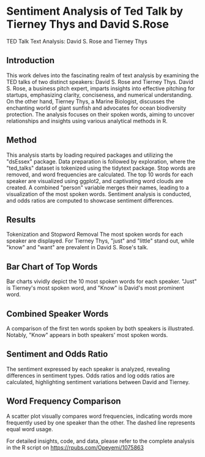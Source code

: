 # Sentiment Analysis of Ted Talk by Tierney Thys and David S.Rose
TED Talk Text Analysis: David S. Rose and Tierney Thys
## Introduction
This work delves into the fascinating realm of text analysis by examining the TED talks of two distinct speakers: David S. Rose and Tierney Thys. David S. Rose, a business pitch expert, imparts insights into effective pitching for startups, emphasizing clarity, conciseness, and numerical understanding. On the other hand, Tierney Thys, a Marine Biologist, discusses the enchanting world of giant sunfish and advocates for ocean biodiversity protection. The analysis focuses on their spoken words, aiming to uncover relationships and insights using various analytical methods in R.

## Method
This analysis starts by loading required packages and utilizing the "dsEssex" package. Data preparation is followed by exploration, where the "ted_talks" dataset is tokenized using the tidytext package. Stop words are removed, and word frequencies are calculated. The top 10 words for each speaker are visualized using ggplot2, and captivating word clouds are created. A combined "person" variable merges their names, leading to a visualization of the most spoken words. Sentiment analysis is conducted, and odds ratios are computed to showcase sentiment differences.

## Results
Tokenization and Stopword Removal
The most spoken words for each speaker are displayed. For Tierney Thys, "just" and "little" stand out, while "know" and "want" are prevalent in David S. Rose's talk.

## Bar Chart of Top Words
Bar charts vividly depict the 10 most spoken words for each speaker. "Just" is Tierney's most spoken word, and "Know" is David's most prominent word.

## Combined Speaker Words
A comparison of the first ten words spoken by both speakers is illustrated. Notably, "Know" appears in both speakers' most spoken words.

## Sentiment and Odds Ratio
The sentiment expressed by each speaker is analyzed, revealing differences in sentiment types. Odds ratios and log odds ratios are calculated, highlighting sentiment variations between David and Tierney.

## Word Frequency Comparison
A scatter plot visually compares word frequencies, indicating words more frequently used by one speaker than the other. The dashed line represents equal word usage.

For detailed insights, code, and data, please refer to the complete analysis in the R script on https://rpubs.com/Opeyemi/1075863
